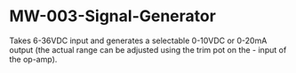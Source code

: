 # MW-003-Signal-Generator
Takes 6-36VDC input and generates a selectable 0-10VDC or 0-20mA output (the actual range can be adjusted using the trim pot on the - input of the op-amp).
